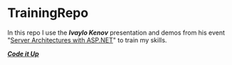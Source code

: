 # TrainingRepo

In this repo I use the ***Ivaylo Kenov*** presentation and demos from his event "[Server Architectures with ASP.NET](https://github.com/ivaylokenov/ASP.NET-Server-Architectures)" to train my skills.

***[Code it Up](https://codeitup.today)***
